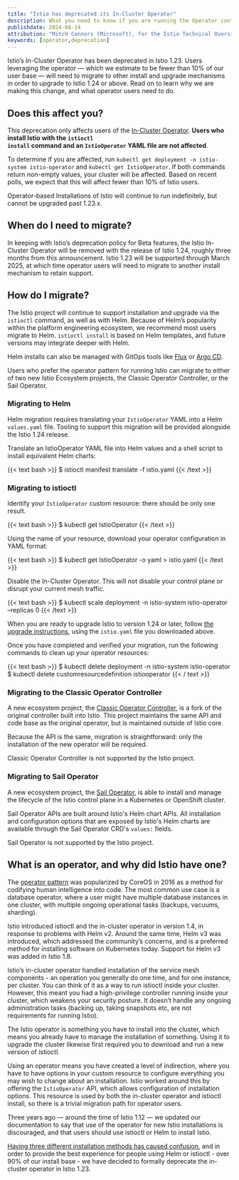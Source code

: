 ```yaml
---
title: "Istio has deprecated its In-Cluster Operator"
description: What you need to know if you are running the Operator controller in your cluster.
publishdate: 2024-08-14
attribution: "Mitch Connors (Microsoft), for the Istio Technical Oversight Committee"
keywords: [operator,deprecation]
---
```


Istio’s In-Cluster Operator has been deprecated in Istio 1.23.  Users leveraging the operator — which we estimate to be fewer than 10% of our user base — will need to migrate to other install and upgrade mechanisms in order to upgrade to Istio 1.24 or above. Read on to learn why we are making this change, and what operator users need to do.

## Does this affect you?

This deprecation only affects users of the [In-Cluster Operator](https://archive.istio.io/v1.23/docs/setup/install/operator/).  **Users who install Istio with the <code>istioctl install</code> command and an `IstioOperator` YAML file are not affected**.

To determine if you are affected, run `kubectl get deployment -n istio-system istio-operator` and `kubectl get IstioOperator`.  If both commands return non-empty values, your cluster will be affected. Based on recent polls, we expect that this will affect fewer than 10% of Istio users.

Operator-based Installations of Istio will continue to run indefinitely, but cannot be upgraded past 1.23.x.

## When do I need to migrate?

In keeping with Istio’s deprecation policy for Beta features, the Istio In-Cluster Operator will be removed with the release of Istio 1.24, roughly three months from this announcement. Istio 1.23 will be supported through March 2025, at which time operator users will need to migrate to another install mechanism to retain support.

## How do I migrate?

The Istio project will continue to support installation and upgrade via the `istioctl` command, as well as with Helm. Because of Helm’s popularity within the platform engineering ecosystem, we recommend most users migrate to Helm. `istioctl install` is based on Helm templates, and future versions may integrate deeper with Helm.

Helm installs can also be managed with GitOps tools like [Flux](https://fluxcd.io/) or [Argo CD](https://argo-cd.readthedocs.io/).

Users who prefer the operator pattern for running Istio can migrate to either of two new Istio Ecosystem projects, the Classic Operator Controller, or the Sail Operator.

### Migrating to Helm

Helm migration requires translating your `IstioOperator` YAML into a Helm `values.yaml` file.  Tooling to support this migration will be provided alongside the Istio 1.24 release.

Translate an IstioOperator YAML file into Helm values and a shell script to install equivalent Helm charts:

{{< text bash >}}
$ istioctl manifest translate -f istio.yaml
{{< /text >}}

### Migrating to istioctl

Identify your `IstioOperator` custom resource: there should be only one result.

{{< text bash >}}
$ kubectl get IstioOperator
{{< /text >}}

Using the name of your resource, download your operator configuration in YAML format:

{{< text bash >}}
$ kubectl get IstioOperator <name> -o yaml > istio.yaml
{{< /text >}}

Disable the In-Cluster Operator. This will not disable your control plane or disrupt your current mesh traffic.

{{< text bash >}}
$ kubectl scale deployment -n istio-system istio-operator –replicas 0
{{< /text >}}

When you are ready to upgrade Istio to version 1.24 or later, follow [the upgrade instructions](/docs/setup/upgrade/canary/), using the `istio.yaml` file you downloaded above.

Once you have completed and verified your migration, run the following commands to clean up your operator resources:

{{< text bash >}}
$ kubectl delete deployment -n istio-system istio-operator
$ kubectl delete customresourcedefinition istiooperator
{{< / text >}}

### Migrating to the Classic Operator Controller

A new ecosystem project, the [Classic Operator Controller](https://github.com/istio-ecosystem/classic-operator-controller), is a fork of the original controller built into Istio. This project maintains the same API and code base as the original operator, but is maintained outside of Istio core.

Because the API is the same, migration is straightforward: only the installation of the new operator will be required.

Classic Operator Controller is not supported by the Istio project.

### Migrating to Sail Operator

A new ecosystem project, the [Sail Operator](https://github.com/istio-ecosystem/sail-operator), is able to install and manage the lifecycle of the Istio control plane in a Kubernetes or OpenShift cluster.

Sail Operator APIs are built around Istio's Helm chart APIs. All installation and configuration options that are exposed by Istio's Helm charts are available through the Sail Operator CRD's `values:` fields.

Sail Operator is not supported by the Istio project.

## What is an operator, and why did Istio have one?

The [operator pattern](https://kubernetes.io/docs/concepts/extend-kubernetes/operator/) was popularized by CoreOS in 2016 as a method for codifying human intelligence into code. The most common use case is a database operator, where a user might have multiple database instances in one cluster, with multiple ongoing operational tasks (backups, vacuums, sharding).

Istio introduced istioctl and the in-cluster operator in version 1.4, in response to problems with Helm v2. Around the same time, Helm v3 was introduced, which addressed the community’s concerns, and is a preferred method for installing software on Kubernetes today. Support for Helm v3 was added in Istio 1.8.

Istio’s in-cluster operator handled installation of the service mesh components - an operation you generally do one time, and for one instance, per cluster. You can think of it as a way to run istioctl inside your cluster. However, this meant you had a high-privilege controller running inside your cluster, which weakens your security posture. It doesn’t handle any ongoing administration tasks (backing up, taking snapshots etc, are not requirements for running Istio).

The Istio operator is something you have to install into the cluster, which means you already have to manage the installation of something. Using it to upgrade the cluster likewise first required you to download and run a new version of istioctl.

Using an operator means you have created a level of indirection, where you have to have options in your custom resource to configure everything you may wish to change about an installation. Istio worked around this by offering the `IstioOperator` API, which allows configuration of installation options. This resource is used by both the in-cluster operator and istioctl install, so there is a trivial migration path for operator users.

Three years ago — around the time of Istio 1.12 — we updated our documentation to say that use of the operator for new Istio installations is discouraged, and that users should use istioctl or Helm to install Istio.

[Having three different installation methods has caused confusion](https://blog.howardjohn.info/posts/istio-install/), and in order to provide the best experience for people using Helm or istioctl - over 90% of our install base - we have decided to formally deprecate the in-cluster operator in Istio 1.23.
